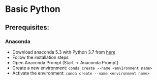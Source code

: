 # Basic Python 

## Prerequisites:

### Anaconda
- Download anaconda 5.3 with Python 3.7 from [here](https://repo.anaconda.com/archive/Anaconda3-5.3.0-Windows-x86_64.exe)
- Follow the installation steps
- Open Anaconda Prompt (Start -> Anaconda Prompt)
- Create a new environment:  `conda create --name <environment name>`
- Activate the environment:  `conda create --name <environment name>`
